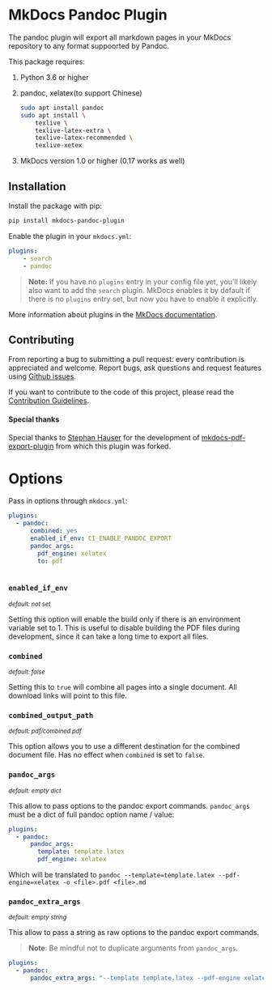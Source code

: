 # MkDocs Pandoc Plugin

The pandoc plugin will export all markdown pages in your MkDocs repository to any format suppoorted by Pandoc.

This package requires:

1. Python 3.6 or higher
2. pandoc, xelatex(to support Chinese)

    ```bash
    sudo apt install pandoc
    sudo apt install \
        texlive \
        texlive-latex-extra \
        texlive-latex-recommended \
        texlive-xetex
    ```
    
3. MkDocs version 1.0 or higher (0.17 works as well)

## Installation

Install the package with pip:

```bash
pip install mkdocs-pandoc-plugin
```

Enable the plugin in your `mkdocs.yml`:

```yaml
plugins:
    - search
    - pandoc
```

> **Note:** If you have no `plugins` entry in your config file yet, you'll likely also want to add the `search` plugin. MkDocs enables it by default if there is no `plugins` entry set, but now you have to enable it explicitly.

More information about plugins in the [MkDocs documentation](http://www.mkdocs.org/user-guide/plugins/).

## Contributing

From reporting a bug to submitting a pull request: every contribution is appreciated and welcome. Report bugs, ask questions and request features using [Github issues][github-issues].

If you want to contribute to the code of this project, please read the [Contribution Guidelines][contributing].

#### **Special thanks**

Special thanks to [Stephan Hauser][shauser] for the development of [mkdocs-pdf-export-plugin][mkdocs-pdf-export-plugin] from which this plugin was forked.

[github-issues]: https://github.com/alexandre-perrin/mkdocs-pandoc-plugin/issues
[contributing]: https://github.com/alexandre-perrin/mkdocs-pandoc-plugin/blob/master/CONTRIBUTING.md
[shauser]: https://github.com/shauser
[mkdocs-pdf-export-plugin]: https://github.com/shauser/mkdocs-pdf-export-plugin

# Options

Pass in options through `mkdocs.yml`:

```yaml
plugins:
  - pandoc:
      combined: yes
      enabled_if_env: CI_ENABLE_PANDOC_EXPORT
      pandoc_args:
        pdf_engine: xelatex
        to: pdf
        
```

### `enabled_if_env`

<small>*default: not set*</small>

Setting this option will enable the build only if there is an environment variable set to 1. This is useful to disable building the PDF files during development, since it can take a long time to export all files.

### `combined` 

<small>*default: false*</small>

Setting this to `true` will combine all pages into a single document. All download links will point to this file.

### `combined_output_path` 

<small>*default: pdf/combined.pdf*</small>

This option allows you to use a different destination for the combined document file. Has no effect when `combined` is set to `false`.

### `pandoc_args`

<small>*default: empty dict*</small>

This allow to pass options to the pandoc export commands. 
`pandoc_args` must be a dict of full pandoc option name / value:

```yaml
plugins:
  - pandoc:
      pandoc_args:
        template: template.latex
        pdf_engine: xelatex
```

Which will be translated to `pandoc --template=template.latex --pdf-engine=xelatex -o <file>.pdf <file>.md`

### `pandoc_extra_args`

<small>*default: empty string*</small>

This allow to pass a string as raw options to the pandoc export commands.

> **Note**: Be mindful not to duplicate arguments from `pandoc_args`.

```yaml
plugins:
  - pandoc:
      pandoc_extra_args: "--template template.latex --pdf-engine xelatex"
```

